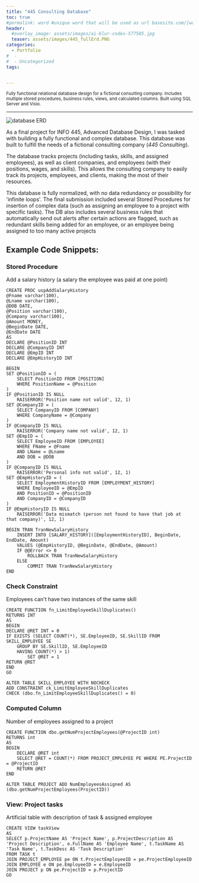 ```yaml
---
title: "445 Consulting Database"
toc: true
#permalink: word #unique word that will be used as url basesite.com/[word]
header:
  #overlay_image: assets/images/ai-blur-codes-577585.jpg
  teaser: assets/images/445_fullErd.PNG
categories:
  - Portfolio
#  -
#  - Uncategorized
tags:


---
```

<small>
Fully functional relational database design for a fictional consulting company. Includes multiple stored procedures, business rules, views, and calculated columns. Built using SQL Server and Visio.</small>
<hr>


![database ERD]({{site.url}}{{site.baseurl}}/assets/images/445_fullErd.PNG)

As a final project for INFO 445, Advanced Database Design, I was tasked with building a fully functional and complex database.
This database was built to fulfill the needs of a fictional consulting company (<em>445 Consulting</em>).

The database tracks projects (including tasks, skills, and assigned employees), as well as client companies, and employees (with their positions, wages, and skills). This allows the consulting company to easily track its projects, employees, and clients, making the most of their resources.

This database is fully normalized, with no data redundancy or possibility for 'infinite loops'.
The final submission included several Stored Procedures for insertion of complex data (such as assigning an employee to a project with specific tasks).
The DB also includes several business rules that automatically send out alerts after certain actions are flagged, such as redundant skills being added for an employee, or an employee being assigned to too many active projects



## Example Code Snippets:

### Stored Procedure
Add a salary history (a salary the employee was paid at one point)
```
CREATE PROC uspAddSalaryHistory
@Fname varchar(100),
@Lname varchar(100),
@DOB DATE,
@Position varchar(100),
@Company varchar(100),
@Amount MONEY,
@BeginDate DATE,
@EndDate DATE
AS
DECLARE @PositionID INT
DECLARE @CompanyID INT
DECLARE @EmpID INT
DECLARE @EmpHistoryID INT

BEGIN
SET @PositionID = (
	SELECT PositionID FROM [POSITION]
	WHERE PositionName = @Position
)
IF @PositionID IS NULL
	RAISERROR('Position name not valid', 12, 1)
SET @CompanyID = (
	SELECT CompanyID FROM [COMPANY]
	WHERE CompanyName = @Company
)
IF @CompanyID IS NULL
	RAISERROR('Company name not valid', 12, 1)
SET @EmpID = (
	SELECT EmployeeID FROM [EMPLOYEE]
	WHERE FName = @Fname
	AND LName = @Lname
	AND DOB = @DOB
)
IF @CompanyID IS NULL
	RAISERROR('Personal info not valid', 12, 1)
SET @EmpHistoryID = (
	SELECT EmploymentHistoryID FROM [EMPLOYMENT_HISTORY]
	WHERE EmployeeID = @EmpID
	AND PositionID = @PositionID
	AND CompanyID = @CompanyID
)
IF @EmpHistoryID IS NULL
	RAISERROR('Data mismatch (person not found to have that job at that company)', 12, 1)

BEGIN TRAN TranNewSalaryHistory
	INSERT INTO [SALARY_HISTORY]([EmploymentHistoryID], BeginDate, EndDate, Amount)
	VALUES (@EmpHistoryID, @BeginDate, @EndDate, @Amount)
	IF @@Error <> 0
		ROLLBACK TRAN TranNewSalaryHistory
	ELSE
		COMMIT TRAN TranNewSalaryHistory
END
```

### Check Constraint
Employees can't have two instances of the same skill
```
CREATE FUNCTION fn_LimitEmployeeSkillDuplicates()
RETURNS INT
AS
BEGIN
DECLARE @RET INT = 0
IF EXISTS (SELECT COUNT(*), SE.EmployeeID, SE.SkillID FROM SKILL_EMPLOYEE SE
	GROUP BY SE.SkillID, SE.EmployeeID
	HAVING COUNT(*) > 1)
		SET @RET = 1
RETURN @RET
END
GO

ALTER TABLE SKILL_EMPLOYEE WITH NOCHECK
ADD CONSTRAINT ck_LimitEmployeeSkillDuplicates
CHECK (dbo.fn_LimitEmployeeSkillDuplicates() = 0)
```
### Computed Column
Number of employees assigned to a project
```
CREATE FUNCTION dbo.getNumProjectEmployees(@ProjectID int)
RETURNS int
AS
BEGIN
    DECLARE @RET int
    SELECT @RET = COUNT(*) FROM PROJECT_EMPLOYEE PE WHERE PE.ProjectID = @ProjectID
    RETURN @RET
END

ALTER TABLE PROJECT ADD NumEmployeesAssigned AS (dbo.getNumProjectEmployees(ProjectID))
```

### View: Project tasks
Artificial table with description of task & assigned employee
```
CREATE VIEW taskView
AS
SELECT p.ProjectName AS 'Project Name', p.ProjectDescription AS 'Project Description', e.FullName AS 'Employee Name', t.TaskName AS 'Task Name', t.TaskDesc AS 'Task Description'
FROM TASK t
JOIN PROJECT_EMPLOYEE pe ON t.ProjectEmployeeID = pe.ProjectEmployeeID
JOIN EMPLOYEE e ON pe.EmployeeID = e.EmployeeID
JOIN PROJECT p ON pe.ProjectID = p.ProjectID
GO
```
